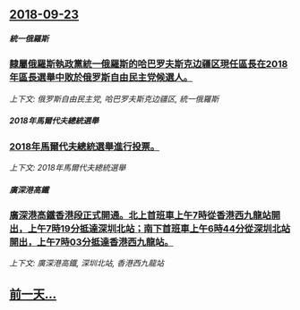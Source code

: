 ## [2018-09-23](/news/2018/09/23/index.md)

##### 統一俄羅斯
### [隸屬俄羅斯執政黨統一俄羅斯的哈巴罗夫斯克边疆区現任區長在2018年區長選舉中敗於俄罗斯自由民主党候選人。 ](/news/2018/09/23/隸屬俄羅斯執政黨統一俄羅斯的哈巴罗夫斯克边疆区現任區長在2018年區長選舉中敗於俄罗斯自由民主党候選人.md)
_上下文: 俄罗斯自由民主党, 哈巴罗夫斯克边疆区, 統一俄羅斯_

##### 2018年馬爾代夫總統選舉
### [2018年馬爾代夫總統選舉進行投票。 ](/news/2018/09/23/2018年馬爾代夫總統選舉進行投票.md)
_上下文: 2018年馬爾代夫總統選舉_

##### 廣深港高鐵
### [廣深港高鐵香港段正式開通。北上首班車上午7時從香港西九龍站開出，上午7時19分抵達深圳北站；南下首班車上午6時44分從深圳北站開出，上午7時03分抵達香港西九龍站。 ](/news/2018/09/23/廣深港高鐵香港段正式開通-北上首班車上午7時從香港西九龍站開出-上午7時19分抵達深圳北站-南下首班車上午6時44分從深.md)
_上下文: 廣深港高鐵, 深圳北站, 香港西九龍站_

## [前一天...](/news/2018/09/22/index.md)

